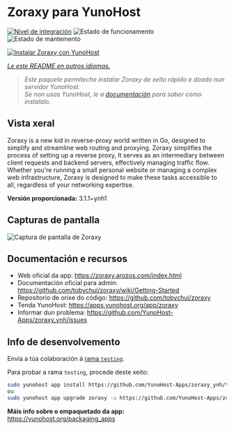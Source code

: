 <!--
NOTA: Este README foi creado automáticamente por <https://github.com/YunoHost/apps/tree/master/tools/readme_generator>
NON debe editarse manualmente.
-->

# Zoraxy para YunoHost

[![Nivel de integración](https://apps.yunohost.org/badge/integration/zoraxy)](https://ci-apps.yunohost.org/ci/apps/zoraxy/)
![Estado de funcionamento](https://apps.yunohost.org/badge/state/zoraxy)
![Estado de mantemento](https://apps.yunohost.org/badge/maintained/zoraxy)

[![Instalar Zoraxy con YunoHost](https://install-app.yunohost.org/install-with-yunohost.svg)](https://install-app.yunohost.org/?app=zoraxy)

*[Le este README en outros idiomas.](./ALL_README.md)*

> *Este paquete permíteche instalar Zoraxy de xeito rápido e doado nun servidor YunoHost.*  
> *Se non usas YunoHost, le a [documentación](https://yunohost.org/install) para saber como instalalo.*

## Vista xeral

Zoraxy is a new kid in reverse-proxy world written in Go, designed to simplify and streamline web routing and proxying. Zoraxy simplifies the process of setting up a reverse proxy, It serves as an intermediary between client requests and backend servers, effectively managing traffic flow. Whether you're running a small personal website or managing a complex web infrastructure, Zoraxy is designed to make these tasks accessible to all, regardless of your networking expertise.


**Versión proporcionada:** 3.1.1~ynh1

## Capturas de pantalla

![Captura de pantalla de Zoraxy](./doc/screenshots/screenshot.png)

## Documentación e recursos

- Web oficial da app: <https://zoraxy.arozos.com/index.html>
- Documentación oficial para admin: <https://github.com/tobychui/zoraxy/wiki/Getting-Started>
- Repositorio de orixe do código: <https://github.com/tobychui/zoraxy>
- Tenda YunoHost: <https://apps.yunohost.org/app/zoraxy>
- Informar dun problema: <https://github.com/YunoHost-Apps/zoraxy_ynh/issues>

## Info de desenvolvemento

Envía a túa colaboración á [rama `testing`](https://github.com/YunoHost-Apps/zoraxy_ynh/tree/testing).

Para probar a rama `testing`, procede deste xeito:

```bash
sudo yunohost app install https://github.com/YunoHost-Apps/zoraxy_ynh/tree/testing --debug
ou
sudo yunohost app upgrade zoraxy -u https://github.com/YunoHost-Apps/zoraxy_ynh/tree/testing --debug
```

**Máis info sobre o empaquetado da app:** <https://yunohost.org/packaging_apps>
